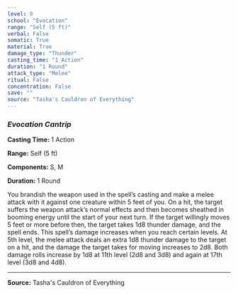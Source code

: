```yaml
---
level: 0
school: "Evocation"
range: "Self (5 ft)"
verbal: False
somatic: True
material: True
damage_type: "Thunder"
casting_time: "1 Action"
duration: "1 Round"
attack_type: "Melee"
ritual: False
concentration: False
save: ""
source: "Tasha's Cauldron of Everything"
---
```


### *Evocation Cantrip*

**Casting Time:** 1 Action

**Range:** Self (5 ft)

**Components:** S, M

**Duration:** 1 Round

You brandish the weapon used in the spell’s casting and make a melee attack with it against one creature within 5 feet of you. On a hit, the target suffers the weapon attack’s normal effects and then becomes sheathed in booming energy until the start of your next turn. If the target willingly moves 5 feet or more before then, the target takes 1d8 thunder damage, and the spell ends. This spell’s damage increases when you reach certain levels. At 5th level, the melee attack deals an extra 1d8 thunder damage to the target on a hit, and the damage the target takes for moving increases to 2d8. Both damage rolls increase by 1d8 at 11th level (2d8 and 3d8) and again at 17th level (3d8 and 4d8).

---
**Source:** Tasha's Cauldron of Everything
